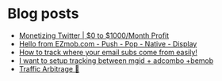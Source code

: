 # Blog posts
<!-- BLOG-POST-LIST:START -->
- [Monetizing Twitter | $0 to $1000/Month Profit](https://afflift.com/f/threads/monetizing-twitter-0-to-1000-month-profit.10640/)
- [Hello from EZmob.com - Push - Pop - Native - Display](https://afflift.com/f/threads/hello-from-ezmob-com-push-pop-native-display.1018/)
- [How to track where your email subs come from easily!](https://afflift.com/f/threads/how-to-track-where-your-email-subs-come-from-easily.8502/)
- [I want to setup tracking between mgid + adcombo +bemob](https://afflift.com/f/threads/i-want-to-setup-tracking-between-mgid-adcombo-bemob.10628/)
- [Traffic Arbitrage 🚀](https://afflift.com/f/threads/traffic-arbitrage-%F0%9F%9A%80.10641/)
<!-- BLOG-POST-LIST:END -->
